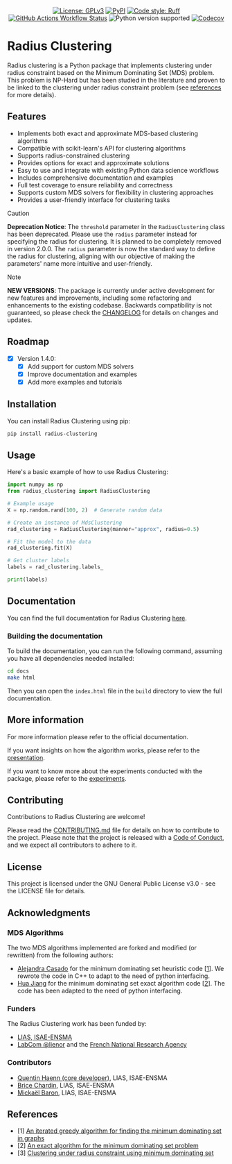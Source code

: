 <p align="center">
<a href="https://github.com/lias-laboratory/radius_clustering/blob/main/LICENSE"><img alt="License: GPLv3" src="https://img.shields.io/github/license/lias-laboratory/radius_clustering"></a>
<a href="https://pypi.org/project/radius-clustering/"><img alt="PyPI" src="https://img.shields.io/pypi/v/radius-clustering"></a>
<a href="https://docs.astral.sh/ruff/"><img alt="Code style: Ruff" src="https://img.shields.io/badge/style-ruff-41B5BE?style=flat"></a>
<a href="https://lias-laboratory.github.io/radius_clustering/"><img alt="GitHub Actions Workflow Status" src="https://img.shields.io/github/actions/workflow/status/lias-laboratory/radius_clustering/sphinx.yml?label=Doc%20Building"></a>
<a><img alt="Python version supported" src="https://img.shields.io/pypi/pyversions/radius-clustering"></a>
<a href="https://codecov.io/gh/scikit-learn-contrib/radius_clustering"><img alt="Codecov" src="https://codecov.io/gh/scikit-learn-contrib/radius_clustering/branch/master/graph/badge.svg"></a>

</p>

# Radius Clustering

Radius clustering is a Python package that implements clustering under radius constraint based on the Minimum Dominating Set (MDS) problem. This problem is NP-Hard but has been studied in the literature and proven to be linked to the clustering under radius constraint problem (see [references](#references) for more details).

## Features

- Implements both exact and approximate MDS-based clustering algorithms
- Compatible with scikit-learn's API for clustering algorithms
- Supports radius-constrained clustering
- Provides options for exact and approximate solutions
- Easy to use and integrate with existing Python data science workflows
- Includes comprehensive documentation and examples
- Full test coverage to ensure reliability and correctness
- Supports custom MDS solvers for flexibility in clustering approaches
- Provides a user-friendly interface for clustering tasks

> [!CAUTION]
> **Deprecation Notice**: The `threshold` parameter in the `RadiusClustering` class has been deprecated. Please use the `radius` parameter instead for specifying the radius for clustering. It is planned to be completely removed in version 2.0.0. The `radius` parameter is now the standard way to define the radius for clustering, aligning with our objective of making the parameters' name more intuitive and user-friendly.

> [!NOTE]
> **NEW VERSIONS**: The package is currently under active development for new features and improvements, including some refactoring and enhancements to the existing codebase. Backwards compatibility is not guaranteed, so please check the [CHANGELOG](CHANGELOG.md) for details on changes and updates.

## Roadmap

- [x] Version 1.4.0:
    - [x] Add support for custom MDS solvers
    - [x] Improve documentation and examples
    - [x] Add more examples and tutorials

## Installation

You can install Radius Clustering using pip:

```bash
pip install radius-clustering
```

## Usage

Here's a basic example of how to use Radius Clustering:

```python
import numpy as np
from radius_clustering import RadiusClustering

# Example usage
X = np.random.rand(100, 2)  # Generate random data

# Create an instance of MdsClustering
rad_clustering = RadiusClustering(manner="approx", radius=0.5)

# Fit the model to the data
rad_clustering.fit(X)

# Get cluster labels
labels = rad_clustering.labels_

print(labels)
```

## Documentation

You can find the full documentation for Radius Clustering [here](https://lias-laboratory.github.io/radius_clustering/).

### Building the documentation

To build the documentation, you can run the following command, assuming you have all dependencies needed installed:

```bash
cd docs
make html
```

Then you can open the `index.html` file in the `build` directory to view the full documentation.

## More information

For more information please refer to the official documentation.

If you want insights on how the algorithm works, please refer to the [presentation](PRESENTATION.md).

If you want to know more about the experiments conducted with the package, please refer to the [experiments](EXPERIMENTS.md).


## Contributing

Contributions to Radius Clustering are welcome!

Please read the [CONTRIBUTING.md](CONTRIBUTING.md) file for details on how to contribute to the project.
Please note that the project is released with a [Code of Conduct](CODE_OF_CONDUCT.md), and we expect all contributors to adhere to it.

## License

This project is licensed under the GNU General Public License v3.0 - see the LICENSE file for details.


## Acknowledgments

### MDS Algorithms

The two MDS algorithms implemented are forked and modified (or rewritten) from the following authors:

- [Alejandra Casado](https://github.com/AlejandraCasado) for the minimum dominating set heuristic code [[1](https://www.sciencedirect.com/science/article/pii/S0378475422005055)]. We rewrote the code in C++ to adapt to the need of python interfacing.
- [Hua Jiang](https://github.com/huajiang-ynu) for the minimum dominating set exact algorithm code [[2](https://dl.acm.org/doi/abs/10.24963/ijcai.2023/622)]. The code has been adapted to the need of python interfacing.

### Funders

The Radius Clustering work has been funded by:

- [LIAS, ISAE-ENSMA](https://www.lias-lab.fr/)
- [LabCom @lienor](https://labcom-alienor.ensma.fr/) and the [French National Research Agency](https://anr.fr/)

### Contributors

- [Quentin Haenn (core developer)](https://www.lias-lab.fr/members/quentinhaenn/), LIAS, ISAE-ENSMA
- [Brice Chardin](https://www.lias-lab.fr/members/bricechardin/), LIAS, ISAE-ENSMA
- [Mickaël Baron](https://www.lias-lab.fr/members/mickaelbaron/), LIAS, ISAE-ENSMA


## References

- [1] [An iterated greedy algorithm for finding the minimum dominating set in graphs](https://www.sciencedirect.com/science/article/pii/S0378475422005055)
- [2] [An exact algorithm for the minimum dominating set problem](https://dl.acm.org/doi/abs/10.24963/ijcai.2023/622)
- [3] [Clustering under radius constraint using minimum dominating set](https://link.springer.com/chapter/10.1007/978-3-031-62700-2_2)
